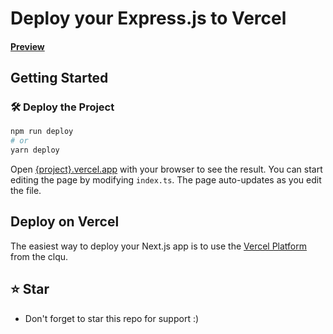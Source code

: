 # Deploy your Express.js to Vercel <br/>

#### [Preview](https://vercel-rest-api-clqu.vercel.app/)



## Getting Started

### 🛠 Deploy the Project

```bash
npm run deploy
# or
yarn deploy
```

Open [{project}.vercel.app](#) with your browser to see the result.
You can start editing the page by modifying `index.ts`. The page auto-updates as you edit the file.

## Deploy on Vercel

The easiest way to deploy your Next.js app is to use the [Vercel Platform](https://vercel.com/new/import?s=https://github.com/clqu/vercel-express&utm_source=vercel-express&utm_author=clqu) from the clqu.

## ⭐ Star
 - Don't forget to star this repo for support :)
